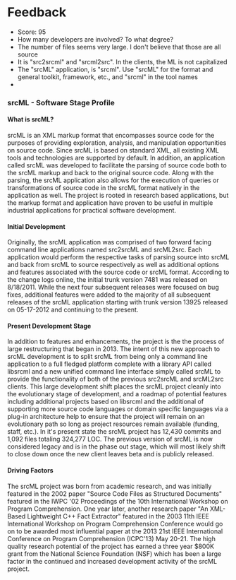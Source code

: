 # Feedback
* Score: 95
* How many developers are involved? To what degree?
* The number of files seems very large. I don't believe that those are all source
* It is "src2srcml" and "srcml2src". In the clients, the ML is not capitalized
* The "srcML" application, is "srcml". Use "srcML" for the format and general toolkit, framework, etc., and "srcml" in the tool names
* 
### srcML - Software Stage Profile

#### What is srcML?
srcML is an XML markup format that encompasses source code for the purposes of providing exploration, analysis, and manipulation opportunities on source code. Since srcML is based on standard XML, all existing XML  tools and technologies are supported by default. In addition, an application called srcML was developed to facilitate the parsing of source code both to the srcML markup and back to the original source code. Along with the parsing, the srcML application also allows for the execution of queries or transformations of source code in the srcML format natively in the application as well. The project is rooted in research based applications, but the markup format and application have proven to be useful in multiple industrial applications for practical software development.

#### Initial Development
Originally, the srcML application was comprised of two forward facing command line applications named src2srcML and srcML2src. Each application would perform the respective tasks of parsing source into srcML and back from srcML to source respectively as well as additional options and features associated with the source code or srcML format. According to the change logs online, the initial trunk version 7481 was released on 8/18/2011. While the next four subsequent releases were focused on bug fixes, additional features were added to the majority of all subsequent releases of the srcML application starting with trunk version 13925 released on 05-17-2012 and continuing to the present.

#### Present Development Stage
 In addition to features and enhancements, the project is the the process of large restructuring that began in 2013. The intent of this new approach to srcML development is to split srcML from being only a command line application to a full fledged platform complete with a library API called libsrcml and a new unified command line interface simply called srcML to provide the functionality of both of the previous src2srcML and srcML2src clients. This large development shift places the srcML project cleanly into the evolutionary stage of development, and a roadmap of potential features including additional projects based on libsrcml and the additional of supporting more source code languages or domain specific languages via a plug-in architecture help to ensure that the project will remain on an evolutionary path so long as project resources remain available (funding, staff, etc.). In it's present state the srcML project has 12,430 commits and 1,092 files totaling 324,277 LOC. The previous version of srcML is now considered legacy and is in the phase out stage, which will most likely shift to close down once the new client leaves beta and is publicly released.

#### Driving Factors
The srcML project was born from academic research, and was initially featured in the 2002 paper "Source Code Files as Structured Documents" featured in the IWPC '02 Proceedings of the 10th International Workshop on Program Comprehension. One year later, another research paper "An XML-Based Lightweight C++ Fact Extractor" featured in the 2003 11th IEEE International Workshop on Program Comprehension Conference would go on to be awarded most influential paper at the  2013 21st IEEE International Conference on Program Comprehension (ICPC'13) May 20-21. The high quality research potential of the project has earned a three year $800K grant from the National Science Foundation (NSF)  which has been a large factor in the continued and increased development activity of the srcML project.
